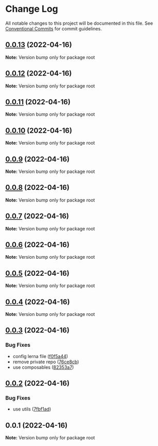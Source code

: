 # Change Log

All notable changes to this project will be documented in this file.
See [Conventional Commits](https://conventionalcommits.org) for commit guidelines.

## [0.0.13](https://github.com/vuthanhbayit/lerna-hello-world/compare/v0.0.12...v0.0.13) (2022-04-16)

**Note:** Version bump only for package root





## [0.0.12](https://github.com/vuthanhbayit/lerna-hello-world/compare/v0.0.11...v0.0.12) (2022-04-16)

**Note:** Version bump only for package root





## [0.0.11](https://github.com/vuthanhbayit/lerna-hello-world/compare/v0.0.10...v0.0.11) (2022-04-16)

**Note:** Version bump only for package root





## [0.0.10](https://github.com/vuthanhbayit/lerna-hello-world/compare/v0.0.9...v0.0.10) (2022-04-16)

**Note:** Version bump only for package root





## [0.0.9](https://github.com/vuthanhbayit/lerna-hello-world/compare/v0.0.8...v0.0.9) (2022-04-16)

**Note:** Version bump only for package root





## [0.0.8](https://github.com/vuthanhbayit/lerna-hello-world/compare/v0.0.7...v0.0.8) (2022-04-16)

**Note:** Version bump only for package root





## [0.0.7](https://github.com/vuthanhbayit/lerna-hello-world/compare/v0.0.6...v0.0.7) (2022-04-16)

**Note:** Version bump only for package root





## [0.0.6](https://github.com/vuthanhbayit/lerna-hello-world/compare/v0.0.5...v0.0.6) (2022-04-16)

**Note:** Version bump only for package root





## [0.0.5](https://github.com/vuthanhbayit/lerna-hello-world/compare/v0.0.4...v0.0.5) (2022-04-16)

**Note:** Version bump only for package root





## [0.0.4](https://github.com/vuthanhbayit/lerna-hello-world/compare/v0.0.3...v0.0.4) (2022-04-16)

**Note:** Version bump only for package root





## [0.0.3](https://github.com/vuthanhbayit/lerna-hello-world/compare/v0.0.2...v0.0.3) (2022-04-16)


### Bug Fixes

* config lerna file ([f0f5a44](https://github.com/vuthanhbayit/lerna-hello-world/commit/f0f5a4455d3de0c15bbd9673dac21cf59eb54a45))
* remove private repo ([76ce8cb](https://github.com/vuthanhbayit/lerna-hello-world/commit/76ce8cb01dac9b9e4f430f14879203751f407028))
* use composables ([82353a7](https://github.com/vuthanhbayit/lerna-hello-world/commit/82353a7df94418c6af93ebf761b80a057f2df813))





## [0.0.2](https://github.com/vuthanhbayit/lerna-hello-world/compare/v0.0.1...v0.0.2) (2022-04-16)


### Bug Fixes

* use utils ([7fbf1ad](https://github.com/vuthanhbayit/lerna-hello-world/commit/7fbf1ad51e4746cfcbf8a882460064264172c20a))





## 0.0.1 (2022-04-16)

**Note:** Version bump only for package root
